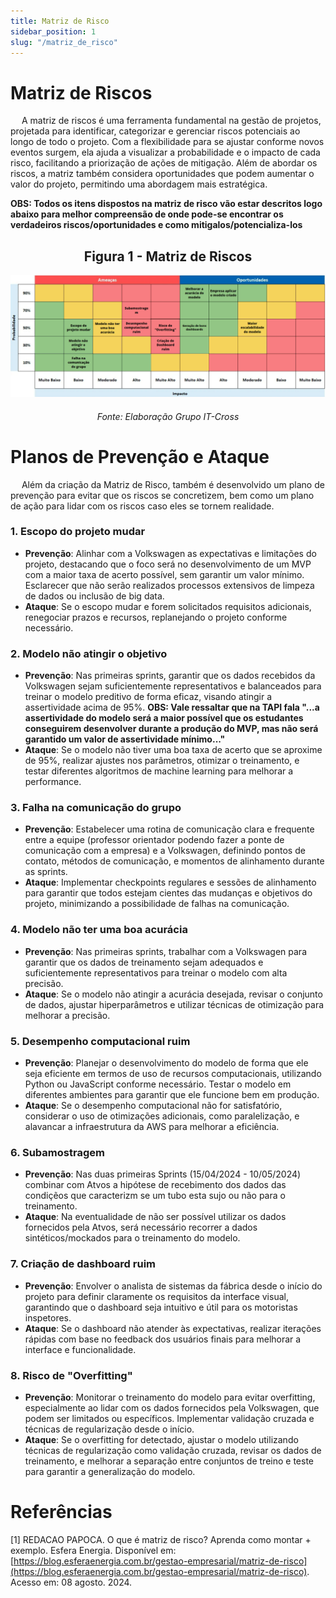 ```yaml
---
title: Matriz de Risco
sidebar_position: 1
slug: "/matriz_de_risco"
---
```


# Matriz de Riscos
&emsp; A matriz de riscos é uma ferramenta fundamental na gestão de projetos, projetada para identificar, categorizar e gerenciar riscos potenciais ao longo de todo o projeto. Com a flexibilidade para se ajustar conforme novos eventos surgem, ela ajuda a visualizar a probabilidade e o impacto de cada risco, facilitando a priorização de ações de mitigação. Além de abordar os riscos, a matriz também considera oportunidades que podem aumentar o valor do projeto, permitindo uma abordagem mais estratégica.

**OBS: Todos os itens dispostos na matriz de risco vão estar descritos logo abaixo para melhor compreensão de onde pode-se encontrar os verdadeiros riscos/oportunidades e como mitigalos/potencializa-los**

<h2 align="center"> Figura 1 - Matriz de Riscos </h2>

![Matriz de Risco](../../../../static/img/sprint-1/matriz_de_risco.PNG)

<h6 align="center"> Fonte: Elaboração Grupo IT-Cross </h6>

# Planos de Prevenção e Ataque
&emsp; Além da criação da Matriz de Risco, também é desenvolvido um plano de prevenção para evitar que os riscos se concretizem, bem como um plano de ação para lidar com os riscos caso eles se tornem realidade.

### 1. Escopo do projeto mudar
- **Prevenção**: Alinhar com a Volkswagen as expectativas e limitações do projeto, destacando que o foco será no desenvolvimento de um MVP com a maior taxa de acerto possível, sem garantir um valor mínimo. Esclarecer que não serão realizados processos extensivos de limpeza de dados ou inclusão de big data.
- **Ataque**: Se o escopo mudar e forem solicitados requisitos adicionais, renegociar prazos e recursos, replanejando o projeto conforme necessário.

### 2. Modelo não atingir o objetivo
- **Prevenção**: Nas primeiras sprints, garantir que os dados recebidos da Volkswagen sejam suficientemente representativos e balanceados para treinar o modelo preditivo de forma eficaz, visando atingir a assertividade acima de 95%. **OBS: Vale ressaltar que na TAPI fala "...a assertividade do modelo será a maior possível que os estudantes conseguirem desenvolver durante a produção do MVP, mas não será garantido um valor de assertividade mínimo..."**
- **Ataque**: Se o modelo não tiver uma boa taxa de acerto que se aproxime de 95%, realizar ajustes nos parâmetros, otimizar o treinamento, e testar diferentes algoritmos de machine learning para melhorar a performance.

### 3. Falha na comunicação do grupo
- **Prevenção**: Estabelecer uma rotina de comunicação clara e frequente entre a equipe (professor orientador podendo fazer a ponte de comunicação com a empresa) e a Volkswagen, definindo pontos de contato, métodos de comunicação, e momentos de alinhamento durante as sprints.
- **Ataque**:  Implementar checkpoints regulares e sessões de alinhamento para garantir que todos estejam cientes das mudanças e objetivos do projeto, minimizando a possibilidade de falhas na comunicação.

### 4. Modelo não ter uma boa acurácia
- **Prevenção**: Nas primeiras sprints, trabalhar com a Volkswagen para garantir que os dados de treinamento sejam adequados e suficientemente representativos para treinar o modelo com alta precisão.
- **Ataque**: Se o modelo não atingir a acurácia desejada, revisar o conjunto de dados, ajustar hiperparâmetros e utilizar técnicas de otimização para melhorar a precisão.

### 5. Desempenho computacional ruim
- **Prevenção**: Planejar o desenvolvimento do modelo de forma que ele seja eficiente em termos de uso de recursos computacionais, utilizando Python ou JavaScript conforme necessário. Testar o modelo em diferentes ambientes para garantir que ele funcione bem em produção.
- **Ataque**: Se o desempenho computacional não for satisfatório, considerar o uso de otimizações adicionais, como paralelização, e alavancar a infraestrutura da AWS para melhorar a eficiência.

### 6. Subamostragem
- **Prevenção**: Nas duas primeiras Sprints (15/04/2024 - 10/05/2024) combinar com Atvos a hipótese de recebimento dos dados das condiçẽos que caracterizm se um tubo esta sujo ou não para o treinamento.
- **Ataque**: Na eventualidade de não ser possível utilizar os dados fornecidos pela Atvos, será necessário recorrer a dados sintéticos/mockados para o treinamento do modelo.

### 7. Criação de dashboard ruim
- **Prevenção**: Envolver o analista de sistemas da fábrica desde o início do projeto para definir claramente os requisitos da interface visual, garantindo que o dashboard seja intuitivo e útil para os motoristas inspetores.
- **Ataque**: Se o dashboard não atender às expectativas, realizar iterações rápidas com base no feedback dos usuários finais para melhorar a interface e funcionalidade.

### 8. Risco de "Overfitting"
- **Prevenção**: Monitorar o treinamento do modelo para evitar overfitting, especialmente ao lidar com os dados fornecidos pela Volkswagen, que podem ser limitados ou específicos. Implementar validação cruzada e técnicas de regularização desde o início.
- **Ataque**: Se o overfitting for detectado, ajustar o modelo utilizando técnicas de regularização como validação cruzada, revisar os dados de treinamento, e melhorar a separação entre conjuntos de treino e teste para garantir a generalização do modelo.

# Referências 
[1] REDACAO PAPOCA. O que é matriz de risco? Aprenda como montar + exemplo. Esfera Energia. Disponível em: [https://blog.esferaenergia.com.br/gestao-empresarial/matriz-de-risco](https://blog.esferaenergia.com.br/gestao-empresarial/matriz-de-risco). Acesso em: 08 agosto. 2024.
